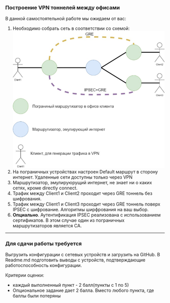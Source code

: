 ### Построение VPN тоннелей между офисами

В данной самостоятельной работе мы ожидаем от вас:
1. Необходимо собрать сеть в соответствии со схемой:
![](img/4.jpg)
2. На пограничных устройствах настроен Default маршрут в сторону интернет. Удаленные сети доступны только через VPN
3. Маршрутизатор, эмулируюрущий интернет, не знает ни о каких сетях, кроме directly connect.
4. Трафик между Client1 и Client2 проходит через GRE тоннель без шифрования.
5. Трафик между Client1 и Client3 проходит через GRE тоннель поверх IPSEC с шифрование. Алгоритмы ширфрования на ваш выбор.
6. **Опциально**. Аутентификация IPSEC реализована с использованием сертификатов. В этом случае один из пограничных маршрутизаторов является CA.
---

### Для сдачи работы требуется

Выгрузить конфигурации с сетевых устройств и загрузить на GitHub. В Readme.md подготовить выводы с устройств, подтверждающие работоспособность конфигурации.

Критерии оценки:

   * каждый выполненный пункт - 2 балл(пункты с 1  по 5)
   * Опциональное задание дает 2 балла. Вместо любого пункта, где баллы были потеряны
